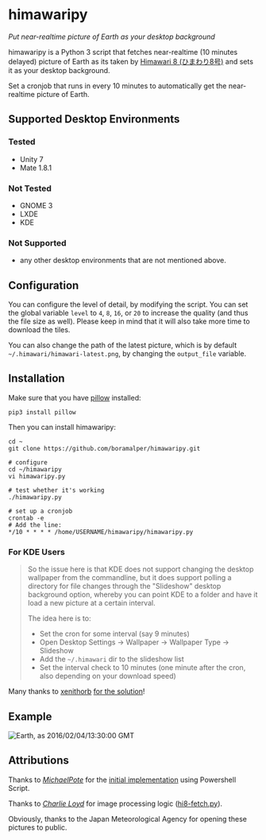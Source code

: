 # himawaripy
*Put near-realtime picture of Earth as your desktop background*

himawaripy is a Python 3 script that fetches near-realtime (10 minutes delayed)
picture of Earth as its taken by
[Himawari 8 (ひまわり8号)](https://en.wikipedia.org/wiki/Himawari_8) and sets it
as your desktop background.

Set a cronjob that runs in every 10 minutes to automatically get the
near-realtime picture of Earth.

## Supported Desktop Environments
### Tested
* Unity 7
* Mate 1.8.1

### Not Tested
* GNOME 3
* LXDE
* KDE

### Not Supported
* any other desktop environments that are not mentioned above.

## Configuration
You can configure the level of detail, by modifying the script. You can set the
global variable `level` to `4`, `8`, `16`, or `20` to increase the quality (and
thus the file size as well). Please keep in mind that it will also take more
time to download the tiles.

You can also change the path of the latest picture, which is by default
`~/.himawari/himawari-latest.png`, by changing the `output_file` variable.

## Installation
Make sure that you have [pillow](https://python-pillow.github.io/) installed:

    pip3 install pillow

Then you can install himawaripy:

    cd ~
    git clone https://github.com/boramalper/himawaripy.git
    
    # configure
    cd ~/himawaripy
    vi himawaripy.py
    
    # test whether it's working
    ./himawaripy.py
    
    # set up a cronjob
    crontab -e
    # Add the line:
    */10 * * * * /home/USERNAME/himawaripy/himawaripy.py
    
### For KDE Users
> So the issue here is that KDE does not support changing the desktop wallpaper
> from the commandline, but it does support polling a directory for file changes
> through the "Slideshow" desktop background option, whereby you can point KDE
> to a folder and have it load a new picture at a certain interval.
>
> The idea here is to:
>
> * Set the cron for some interval (say 9 minutes)
> * Open Desktop Settings -> Wallpaper -> Wallpaper Type -> Slideshow
> * Add the `~/.himawari` dir to the slideshow list
> * Set the interval check to 10 minutes (one minute after the cron, also
>   depending on your download speed)

Many thanks to [xenithorb](https://github.com/xenithorb) [for the solution](https://github.com/xenithorb/himawaripy/commit/01d7c681ae7ce47f639672733d0f734574662833)!

## Example
![Earth, as 2016/02/04/13:30:00 GMT](http://i.imgur.com/4XA6WaM.jpg)
    
## Attributions
Thanks to *[MichaelPote](https://github.com/MichaelPote)* for the [initial
implementation](https://gist.github.com/MichaelPote/92fa6e65eacf26219022) using
Powershell Script.

Thanks to *[Charlie Loyd](https://github.com/celoyd)* for image processing logic
([hi8-fetch.py](https://gist.github.com/celoyd/39c53f824daef7d363db)).

Obviously, thanks to the Japan Meteorological Agency for opening these pictures
to public.
